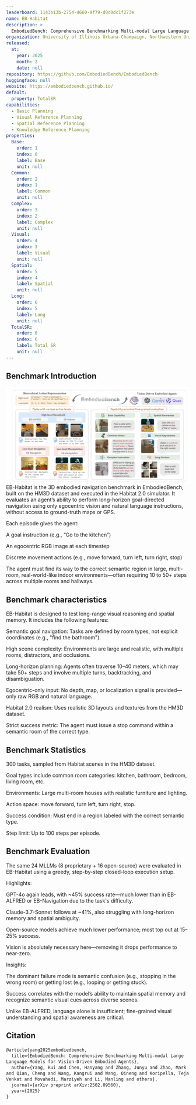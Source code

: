 ```yaml
---
leaderboard: 1143b13b-2754-4660-9f79-d0d0dc1f273e
name: EB-Habitat
description: >
  EmbodiedBench: Comprehensive Benchmarking Multi-modal Large Language Models for Vision-Driven Embodied Agents
organization: University of Illinois Urbana-Champaign, Northwestern University, University of Toronto, Toyota Technological Institute at Chicago
released:
  at:
    year: 2025
    month: 2
    date: null
repository: https://github.com/EmbodiedBench/EmbodiedBench
huggingface: null
website: https://embodiedbench.github.io/
default:
  property: TotalSR
capabilities:
  - Basic Planning
  - Visual Reference Planning
  - Spatial Reference Planning
  - Knowledge Reference Planning
properties:
  Base:
    order: 1
    index: 0
    label: Base
    unit: null
  Common:
    order: 2
    index: 1
    label: Common
    unit: null
  Complex:
    order: 3
    index: 2
    label: Complex
    unit: null
  Visual:
    order: 4
    index: 3
    label: Visual
    unit: null
  Spatial:
    order: 5
    index: 4
    label: Spatial
    unit: null
  Long:
    order: 6
    index: 5
    label: Long
    unit: null
  TotalSR:
    order: 0
    index: 6
    label: Total SR
    unit: null
---
```


## Benchmark Introduction

![alt text](assets/1-1.png)
EB-Habitat is the 3D embodied navigation benchmark in EmbodiedBench, built on the HM3D dataset and executed in the Habitat 2.0 simulator. It evaluates an agent’s ability to perform long-horizon goal-directed navigation using only egocentric vision and natural language instructions, without access to ground-truth maps or GPS.

Each episode gives the agent:

A goal instruction (e.g., “Go to the kitchen”)

An egocentric RGB image at each timestep

Discrete movement actions (e.g., move forward, turn left, turn right, stop)

The agent must find its way to the correct semantic region in large, multi-room, real-world-like indoor environments—often requiring 10 to 50+ steps across multiple rooms and hallways.
## Benchmark characteristics
EB-Habitat is designed to test long-range visual reasoning and spatial memory. It includes the following features:

Semantic goal navigation: Tasks are defined by room types, not explicit coordinates (e.g., "find the bathroom").

High scene complexity: Environments are large and realistic, with multiple rooms, distractors, and occlusions.

Long-horizon planning: Agents often traverse 10–40 meters, which may take 50+ steps and involve multiple turns, backtracking, and disambiguation.

Egocentric-only input: No depth, map, or localization signal is provided—only raw RGB and natural language.

Habitat 2.0 realism: Uses realistic 3D layouts and textures from the HM3D dataset.

Strict success metric: The agent must issue a stop command within a semantic room of the correct type.
## Benchmark Statistics
300 tasks, sampled from Habitat scenes in the HM3D dataset.

Goal types include common room categories: kitchen, bathroom, bedroom, living room, etc.

Environments: Large multi-room houses with realistic furniture and lighting.

Action space: move forward, turn left, turn right, stop.

Success condition: Must end in a region labeled with the correct semantic type.

Step limit: Up to 100 steps per episode.
## Benchmark Evaluation
The same 24 MLLMs (8 proprietary + 16 open-source) were evaluated in EB-Habitat using a greedy, step-by-step closed-loop execution setup.

Highlights:

GPT-4o again leads, with ~45% success rate—much lower than in EB-ALFRED or EB-Navigation due to the task's difficulty.

Claude-3.7-Sonnet follows at ~41%, also struggling with long-horizon memory and spatial ambiguity.

Open-source models achieve much lower performance; most top out at 15–25% success.

Vision is absolutely necessary here—removing it drops performance to near-zero.

Insights:

The dominant failure mode is semantic confusion (e.g., stopping in the wrong room) or getting lost (e.g., looping or getting stuck).

Success correlates with the model’s ability to maintain spatial memory and recognize semantic visual cues across diverse scenes.

Unlike EB-ALFRED, language alone is insufficient; fine-grained visual understanding and spatial awareness are critical.
## Citation

```
@article{yang2025embodiedbench,
  title={EmbodiedBench: Comprehensive Benchmarking Multi-modal Large Language Models for Vision-Driven Embodied Agents},
  author={Yang, Rui and Chen, Hanyang and Zhang, Junyu and Zhao, Mark and Qian, Cheng and Wang, Kangrui and Wang, Qineng and Koripella, Teja Venkat and Movahedi, Marziyeh and Li, Manling and others},
  journal={arXiv preprint arXiv:2502.09560},
  year={2025}
}

```
